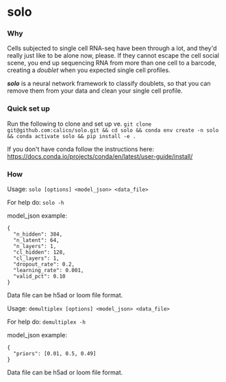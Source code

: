 # solo
### Why
Cells subjected to single cell RNA-seq have been through a lot, and they'd really just like to be alone now, please. If they cannot escape the cell social scene, you end up sequencing RNA from more than one cell to a barcode, creating a *doublet* when you expected single cell profiles.

**_solo_** is a neural network framework to classify doublets, so that you can remove them from your data and clean your single cell profile.

### Quick set up
Run the following to clone and set up ve.
`git clone git@github.com:calico/solo.git && cd solo && conda env create -n solo && conda activate solo && pip install -e .`

If you don't have conda follow the instructions here: https://docs.conda.io/projects/conda/en/latest/user-guide/install/

### How
Usage: `solo [options] <model_json> <data_file>`

For help do: `solo -h`

model_json example:
```
{
  "n_hidden": 384,
  "n_latent": 64,
  "n_layers": 1,
  "cl_hidden": 128,
  "cl_layers": 1,
  "dropout_rate": 0.2,
  "learning_rate": 0.001,
  "valid_pct": 0.10
}
```

Data file can be h5ad or loom file format.

Usage: `demultiplex [options] <model_json> <data_file>`

For help do: `demultiplex -h`

model_json example:
```
{
  "priors": [0.01, 0.5, 0.49]
}
```

Data file can be h5ad or loom file format.
